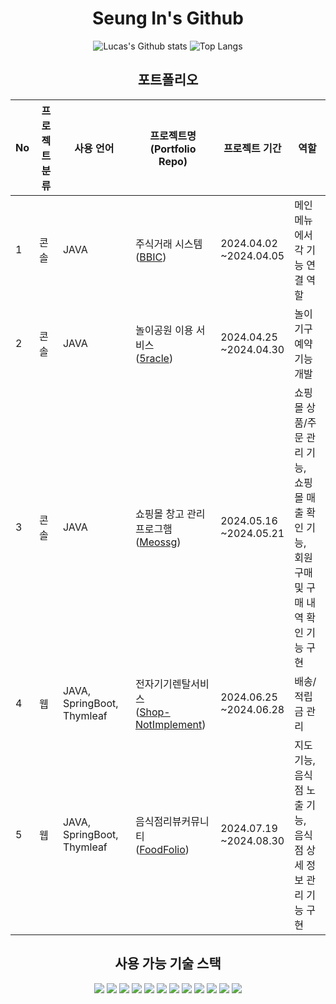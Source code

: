 <div align="center">

<h1>Seung In's Github</h1>

![Lucas's Github stats](https://github-readme-stats.vercel.app/api?username=Lucas-Choi-17&theme=vision-friendly-dark&show_icons=true) ![Top Langs](https://github-readme-stats.vercel.app/api/top-langs/?username=Lucas-Choi-17&layout=compact)

</div>

<div align="center">
<h2>포트폴리오</h2>

|No|프로젝트 분류|사용 언어|프로젝트명(Portfolio Repo)|프로젝트 기간|역할|
|----|----|----|----|----|----|
|1|콘솔|JAVA|주식거래 시스템<br>([BBIC](https://github.com/Lucas-Choi-17/OOP-BBIC))|2024.04.02<br>~2024.04.05|메인메뉴에서 각 기능 연결 역할|
|2|콘솔|JAVA|놀이공원 이용 서비스<br>([5racle](https://github.com/Lucas-Choi-17/JD-5racle))|2024.04.25<br>~2024.04.30|놀이기구 예약 기능 개발|
|3|콘솔|JAVA|쇼핑몰 창고 관리 프로그햄<br>([Meossg](https://github.com/Lucas-Choi-17/wms-meossg))|2024.05.16<br>~2024.05.21|쇼핑몰 상품/주문 관리 기능,<br> 쇼핑몰 매출 확인 기능,<br> 회원 구매 및 구매 내역 확인 기능 구현|
|4|웹|JAVA, SpringBoot, Thymleaf|전자기기렌탈서비스<br>([Shop-NotImplement](https://github.com/Lucas-Choi-17/shop-notImplement/tree/main))|2024.06.25<br>~2024.06.28|배송/적립금 관리|
|5|웹|JAVA, SpringBoot, Thymleaf|음식점리뷰커뮤니티<br>([FoodFolio](https://github.com/Lucas-Choi-17/final-whiskey))|2024.07.19<br>~2024.08.30|지도 기능,<br>음식점 노출 기능,<br>음식점 상세 정보 관리 기능 구현|

</div>

<div align="center">
<h2>사용 가능 기술 스택</h2>

<img src="https://img.shields.io/badge/java-007396?style=for-the-badge&logo=java&logoColor=white">
<img src="https://img.shields.io/badge/c++-00599C?style=for-the-badge&logo=c%2B%2B&logoColor=white">
<img src="https://img.shields.io/badge/html5-E34F26?style=for-the-badge&logo=html5&logoColor=white">
<img src="https://img.shields.io/badge/css-1572B6?style=for-the-badge&logo=css3&logoColor=white">
<img src="https://img.shields.io/badge/javascript-F7DF1E?style=for-the-badge&logo=javascript&logoColor=black">
<img src="https://img.shields.io/badge/jquery-0769AD?style=for-the-badge&logo=jquery&logoColor=white">
<img src="https://img.shields.io/badge/mysql-4479A1?style=for-the-badge&logo=mysql&logoColor=white">
<img src="https://img.shields.io/badge/spring-6DB33F?style=for-the-badge&logo=spring&logoColor=white">
<img src="https://img.shields.io/badge/springboot-6DB33F?style=for-the-badge&logo=springboot&logoColor=white">
<img src="https://img.shields.io/badge/linux-FCC624?style=for-the-badge&logo=linux&logoColor=black">
<img src="https://img.shields.io/badge/github-181717?style=for-the-badge&logo=github&logoColor=white">
<img src="https://img.shields.io/badge/git-F05032?style=for-the-badge&logo=git&logoColor=white">
</div>
